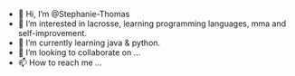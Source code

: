 - 👋 Hi, I’m @Stephanie-Thomas
- 👀 I’m interested in lacrosse, learning programming languages, mma and self-improvement.
- 🌱 I’m currently learning java & python.
- 💞️ I’m looking to collaborate on ...
- 📫 How to reach me ...

<!---
Stephanie-Thomas/Stephanie-Thomas is a ✨ special ✨ repository because its `README.md` (this file) appears on your GitHub profile.
You can click the Preview link to take a look at your changes.
--->
